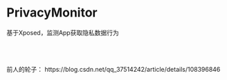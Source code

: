 # PrivacyMonitor

基于Xposed，监测App获取隐私数据行为

<br/>
<br/>
<br/>
前人的轮子： https://blog.csdn.net/qq_37514242/article/details/108396846